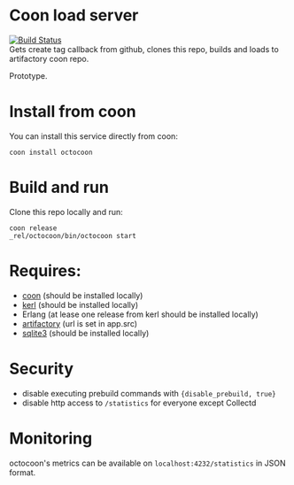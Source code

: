 # Coon load server
[![Build Status](https://travis-ci.org/comtihon/octocoon.svg?branch=master)](https://travis-ci.org/comtihon/octocoon)  
Gets create tag callback from github, clones this repo, builds and loads to artifactory coon repo.

Prototype.

# Install from coon
You can install this service directly from coon:

    coon install octocoon

# Build and run
Clone this repo locally and run:

    coon release
    _rel/octocoon/bin/octocoon start

# Requires:
* [coon](https://github.com/comtihon/coon) (should be installed locally)
* [kerl](https://github.com/kerl/kerl) (should be installed locally)
* Erlang (at lease one release from kerl should be installed locally)
* [artifactory](https://www.jfrog.com/artifactory/) (url is set in app.src)
* [sqlite3](https://www.sqlite.org/) (should be installed locally)

# Security
* disable executing prebuild commands with `{disable_prebuild, true}`
* disable http access to `/statistics` for everyone except Collectd

# Monitoring
octocoon's metrics can be available on `localhost:4232/statistics` in JSON format.